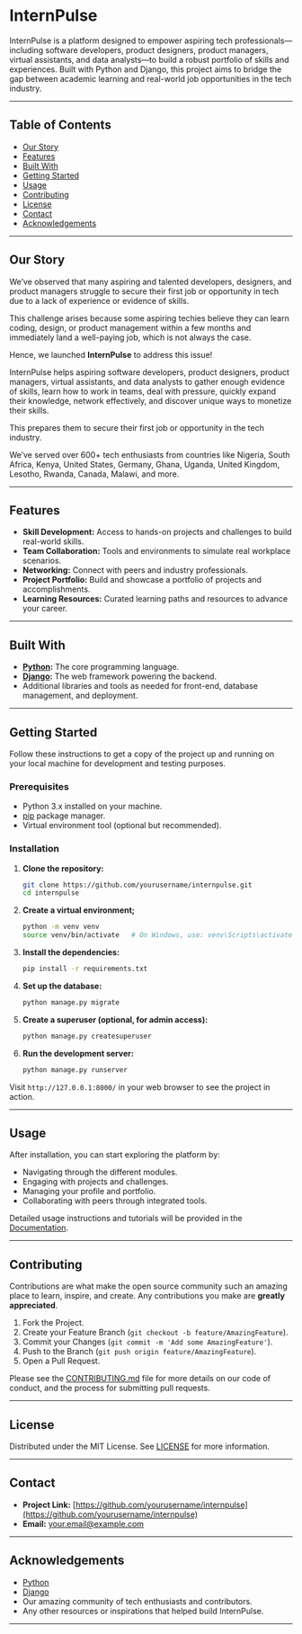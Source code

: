 # InternPulse

InternPulse is a platform designed to empower aspiring tech professionals—including software developers, product designers, product managers, virtual assistants, and data analysts—to build a robust portfolio of skills and experiences. Built with Python and Django, this project aims to bridge the gap between academic learning and real-world job opportunities in the tech industry.

---

## Table of Contents

- [Our Story](#our-story)
- [Features](#features)
- [Built With](#built-with)
- [Getting Started](#getting-started)
- [Usage](#usage)
- [Contributing](#contributing)
- [License](#license)
- [Contact](#contact)
- [Acknowledgements](#acknowledgements)

---

## Our Story

We’ve observed that many aspiring and talented developers, designers, and product managers struggle to secure their first job or opportunity in tech due to a lack of experience or evidence of skills.

This challenge arises because some aspiring techies believe they can learn coding, design, or product management within a few months and immediately land a well-paying job, which is not always the case.

Hence, we launched **InternPulse** to address this issue!

InternPulse helps aspiring software developers, product designers, product managers, virtual assistants, and data analysts to gather enough evidence of skills, learn how to work in teams, deal with pressure, quickly expand their knowledge, network effectively, and discover unique ways to monetize their skills.

This prepares them to secure their first job or opportunity in the tech industry.

We’ve served over 600+ tech enthusiasts from countries like Nigeria, South Africa, Kenya, United States, Germany, Ghana, Uganda, United Kingdom, Lesotho, Rwanda, Canada, Malawi, and more.

---

## Features

- **Skill Development:** Access to hands-on projects and challenges to build real-world skills.
- **Team Collaboration:** Tools and environments to simulate real workplace scenarios.
- **Networking:** Connect with peers and industry professionals.
- **Project Portfolio:** Build and showcase a portfolio of projects and accomplishments.
- **Learning Resources:** Curated learning paths and resources to advance your career.

---

## Built With

- **[Python](https://www.python.org/):** The core programming language.
- **[Django](https://www.djangoproject.com/):** The web framework powering the backend.
- Additional libraries and tools as needed for front-end, database management, and deployment.

---

## Getting Started

Follow these instructions to get a copy of the project up and running on your local machine for development and testing purposes.

### Prerequisites

- Python 3.x installed on your machine.
- [pip](https://pip.pypa.io/en/stable/) package manager.
- Virtual environment tool (optional but recommended).

### Installation

1. **Clone the repository:**

   ```bash
   git clone https://github.com/yourusername/internpulse.git
   cd internpulse
   ```

2. **Create a virtual environment;**

   ```bash
   python -m venv venv
   source venv/bin/activate   # On Windows, use: venv\Scripts\activate
   ```

3. **Install the dependencies:**

   ```bash
   pip install -r requirements.txt
   ```

4. **Set up the database:**

   ```bash
   python manage.py migrate
   ```

5. **Create a superuser (optional, for admin access):**

   ```bash
   python manage.py createsuperuser
   ```

6. **Run the development server:**

   ```bash
   python manage.py runserver
   ```

Visit `http://127.0.0.1:8000/` in your web browser to see the project in action.

---

## Usage

After installation, you can start exploring the platform by:

- Navigating through the different modules.
- Engaging with projects and challenges.
- Managing your profile and portfolio.
- Collaborating with peers through integrated tools.

Detailed usage instructions and tutorials will be provided in the [Documentation](docs/README.md).

---

## Contributing

Contributions are what make the open source community such an amazing place to learn, inspire, and create. Any contributions you make are **greatly appreciated**.

1. Fork the Project.
2. Create your Feature Branch (`git checkout -b feature/AmazingFeature`).
3. Commit your Changes (`git commit -m 'Add some AmazingFeature'`).
4. Push to the Branch (`git push origin feature/AmazingFeature`).
5. Open a Pull Request.

Please see the [CONTRIBUTING.md](CONTRIBUTING.md) file for more details on our code of conduct, and the process for submitting pull requests.

---

## License

Distributed under the MIT License. See [LICENSE](LICENSE) for more information.

---

## Contact

- **Project Link:** [https://github.com/yourusername/internpulse](https://github.com/yourusername/internpulse)
- **Email:** [your.email@example.com](mailto:your.email@example.com)

---

## Acknowledgements

- [Python](https://www.python.org/)
- [Django](https://www.djangoproject.com/)
- Our amazing community of tech enthusiasts and contributors.
- Any other resources or inspirations that helped build InternPulse.

---
